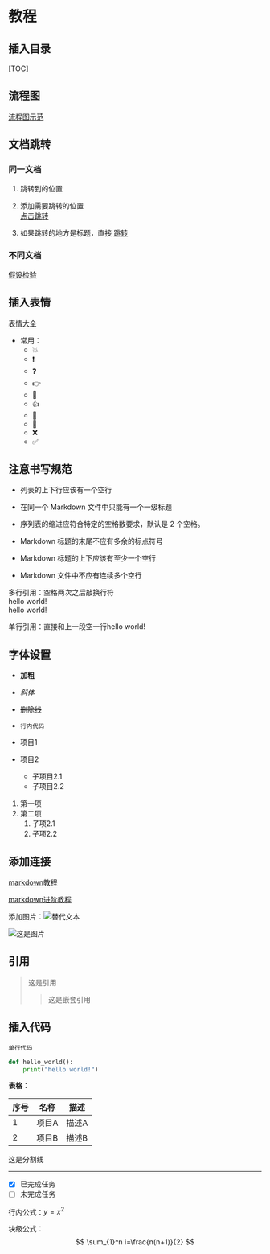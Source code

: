 # 教程

## 插入目录

[TOC]

## 流程图

[流程图示范](https://flowchart.js.org/)

## 文档跳转

### 同一文档

1. 跳转到的位置  
<span id="jump"></span>

2. 添加需要跳转的位置  
[点击跳转](#jump)

3. 如果跳转的地方是标题，直接 [跳转](#同一文档)

### 不同文档

[假设检验](../业务相关/统计学知识.md#假设检验)

## 插入表情

[表情大全](https://blog.csdn.net/qq_40896997/article/details/106551767)

- 常用：
  - :boom:
  - :exclamation:
  - :question:
  - :point_right:
  - :dizzy:
  - :thumbsup:
  - :triangular_flag_on_post:
  - :herb:
  - :x:
  - :white_check_mark:
  
## 注意书写规范

- 列表的上下行应该有一个空行

- 在同一个 Markdown 文件中只能有一个一级标题

- 序列表的缩进应符合特定的空格数要求，默认是 2 个空格。

- Markdown 标题的末尾不应有多余的标点符号

- Markdown 标题的上下应该有至少一个空行

- Markdown 文件中不应有连续多个空行

多行引用：空格两次之后敲换行符  
hello world!  
hello world!

单行引用：直接和上一段空一行hello world!

## 字体设置

- **加粗**
- *斜体*
- ~~删除线~~
- `行内代码`

- 项目1
- 项目2
  - 子项目2.1
  - 子项目2.2

1. 第一项
2. 第二项
    1. 子项2.1
    2. 子项2.2

## 添加连接

[markdown教程](https://markdown.com.cn/intro.html)

[markdown进阶教程](https://www.slzxf.cn/learn/5-markdown/CH02-markdown%E8%BF%9B%E9%98%B6/index.html)

添加图片：![替代文本](图片URL)  

![这是图片](../../Pictures/20241120144020.jpg)

## 引用

>这是引用
>>这是嵌套引用

## 插入代码

`单行代码`

```python
def hello_world():
    print("hello world!")
```

**表格**：

| 序号 | 名称   | 描述       |
| ---- | ------ | ---------- |
| 1    | 项目A  | 描述A      |
| 2    | 项目B  | 描述B      |

这是分割线

---

- [x] 已完成任务
- [ ] 未完成任务

<!-- 这是一条注释 -->

行内公式：$y=x^2$

块级公式：
$$
\sum_{1}^n i=\frac{n(n+1)}{2}
$$
